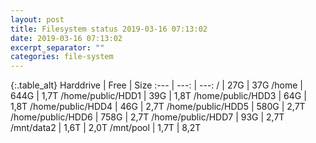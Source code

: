 ```yaml
---
layout: post
title: Filesystem status 2019-03-16 07:13:02
date: 2019-03-16 07:13:02
excerpt_separator: ""
categories: file-system
---
```

{:.table_alt}
Harddrive | Free | Size
:--- | ---: | ---:
/ | 27G | 37G
/home | 644G | 1,7T
/home/public/HDD1 | 39G | 1,8T
/home/public/HDD3 | 64G | 1,8T
/home/public/HDD4 | 46G | 2,7T
/home/public/HDD5 | 580G | 2,7T
/home/public/HDD6 | 758G | 2,7T
/home/public/HDD7 | 93G | 2,7T
/mnt/data2 | 1,6T | 2,0T
/mnt/pool | 1,7T | 8,2T
